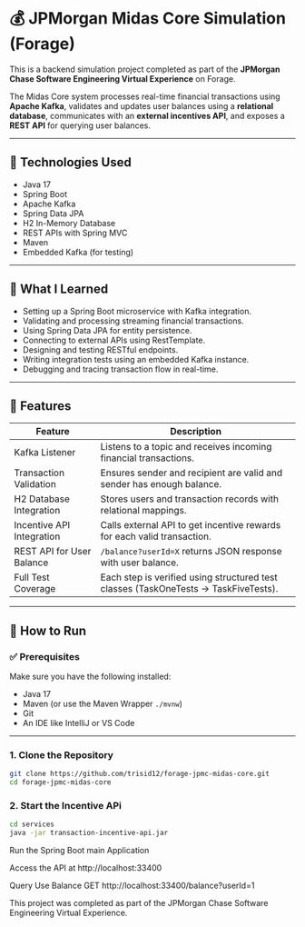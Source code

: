 # 💰 JPMorgan Midas Core Simulation (Forage)

This is a backend simulation project completed as part of the **JPMorgan Chase Software Engineering Virtual Experience** on Forage.

The Midas Core system processes real-time financial transactions using **Apache Kafka**, validates and updates user balances using a **relational database**, communicates with an **external incentives API**, and exposes a **REST API** for querying user balances.

---

## 🔧 Technologies Used

- Java 17
- Spring Boot
- Apache Kafka
- Spring Data JPA
- H2 In-Memory Database
- REST APIs with Spring MVC
- Maven
- Embedded Kafka (for testing)

---

## 🧠 What I Learned

- Setting up a Spring Boot microservice with Kafka integration.
- Validating and processing streaming financial transactions.
- Using Spring Data JPA for entity persistence.
- Connecting to external APIs using RestTemplate.
- Designing and testing RESTful endpoints.
- Writing integration tests using an embedded Kafka instance.
- Debugging and tracing transaction flow in real-time.

---

## 🧱 Features

| Feature                         | Description                                                                 |
|----------------------------------|-----------------------------------------------------------------------------|
| Kafka Listener                  | Listens to a topic and receives incoming financial transactions.           |
| Transaction Validation          | Ensures sender and recipient are valid and sender has enough balance.      |
| H2 Database Integration         | Stores users and transaction records with relational mappings.             |
| Incentive API Integration       | Calls external API to get incentive rewards for each valid transaction.    |
| REST API for User Balance       | `/balance?userId=X` returns JSON response with user balance.               |
| Full Test Coverage              | Each step is verified using structured test classes (TaskOneTests → TaskFiveTests). |

---

## 🧪 How to Run

### ✅ Prerequisites

Make sure you have the following installed:

- Java 17
- Maven (or use the Maven Wrapper `./mvnw`)
- Git
- An IDE like IntelliJ or VS Code

---

### 1. Clone the Repository

```bash
git clone https://github.com/trisid12/forage-jpmc-midas-core.git
cd forage-jpmc-midas-core
```
### 2. Start the Incentive APi
```bash
cd services
java -jar transaction-incentive-api.jar
```
Run the Spring Boot main Application

Access the API at
http://localhost:33400

Query Use Balance
GET http://localhost:33400/balance?userId=1


This project was completed as part of the JPMorgan Chase Software Engineering Virtual Experience.


